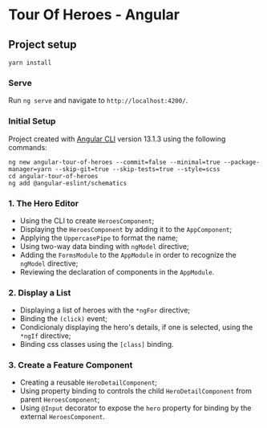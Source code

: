 # Tour Of Heroes - Angular

## Project setup
```
yarn install
```

### Serve
Run `ng serve` and navigate to `http://localhost:4200/`.

### Initial Setup
Project created with [Angular CLI](https://github.com/angular/angular-cli) version 13.1.3 using the following commands:
```
ng new angular-tour-of-heroes --commit=false --minimal=true --package-manager=yarn --skip-git=true --skip-tests=true --style=scss
cd angular-tour-of-heroes
ng add @angular-eslint/schematics
```

### 1. The Hero Editor
* Using the CLI to create `HeroesComponent`;
* Displaying the `HeroesComponent` by adding it to the `AppComponent`;
* Applying the `UppercasePipe` to format the name;
* Using two-way data binding with `ngModel` directive;
* Adding the `FormsModule` to the `AppModule` in order to recognize the `ngModel` directive;
* Reviewing the declaration of components in the `AppModule`.

### 2. Display a List
* Displaying a list of heroes with the `*ngFor` directive;
* Binding the `(click)` event;
* Condicionaly displaying the hero's details, if one is selected, using the `*ngIf` directive;
* Binding css classes using the `[class]` binding.

### 3. Create a Feature Component
* Creating a reusable `HeroDetailComponent`;
* Using property binding to controls the child `HeroDetailComponent` from parent `HeroesComponent`;
* Using `@Input` decorator to expose the `hero` property for binding by the external `HeroesComponent`.
